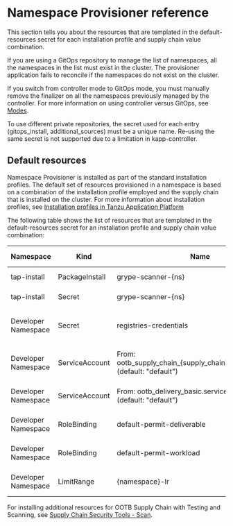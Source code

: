# Namespace Provisioner reference

This section tells you about the resources that are templated in the default-resources secret for each installation profile and supply chain value combination.

If you are using a GitOps repository to manage the list of namespaces, all the namespaces in the
list must exist in the cluster. The provisioner application fails to reconcile if the namespaces do not exist on the cluster.

If you switch from  controller mode to GitOps mode, you must manually remove the finalizer on all
the namespaces previously managed by the controller. For more information on using controller versus GitOps, see [Modes](about.hbs.md#modes).

To use different private repositories, the secret used for each entry (gitops_install, additional_sources) must be a unique name. Re-using the same secret is not supported due to a limitation in kapp-controller.

## <a id='default-resources'></a>Default resources

Namespace Provisioner is installed as part of the standard installation profiles.  The default set
of resources provisioned in a namespace is based on a combination of the installation profile
employed and the supply chain that is installed on the cluster. For more information about installation profiles, see [Installation profiles in Tanzu Application Platform](../about-package-profiles.hbs.md#profiles-and-packages)

 The following table shows the list of resources that are templated in the default-resources secret for an installation profile and supply chain value combination:

| Namespace  | Kind | Name | supply_chain | Install Profile | Reconcile |
| ------------- | ------------- | ------------- | ------------- | ------------- | ------------- |
| tap-install  | PackageInstall | grype-scanner-{ns} | testing_scanning | full, build | Yes  |
| tap-install  | Secret | grype-scanner-{ns} | testing_scanning | full, build | Yes |
| Developer Namespace  | Secret | registries-credentials | n/a | full, iterate, build, run | Yes |
| Developer Namespace  | ServiceAccount | From: ootb_supply_chain_{supply_chain}.service_account (default: "default") | n/a | full, iterate, build, run | No |
| Developer Namespace  | ServiceAccount | From: ootb_delivery_basic.service_account (default: "default") | n/a| full, iterate, run | No  |
| Developer Namespace  | RoleBinding | default-permit-deliverable | n/a | full, iterate, run | Yes  |
| Developer Namespace  | RoleBinding | default-permit-workload | n/a | full, iterate, build | Yes  |
| Developer Namespace | LimitRange | {namespace}-lr | n/a | full, iterate, build | Yes |

For installing additional resources for OOTB Supply Chain with Testing and Scanning, see
[Supply Chain Security Tools - Scan](../scst-scan/overview.hbs.md).
